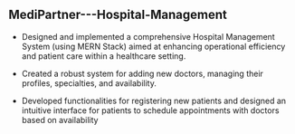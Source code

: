 ## MediPartner---Hospital-Management

- Designed and implemented a comprehensive Hospital Management System (using MERN Stack) aimed at enhancing operational efficiency and patient care within a healthcare setting.

- Created a robust system for adding new doctors, managing their profiles, specialties, and availability.

- Developed functionalities for registering new patients and designed an intuitive interface for patients to schedule appointments with doctors based on availability

